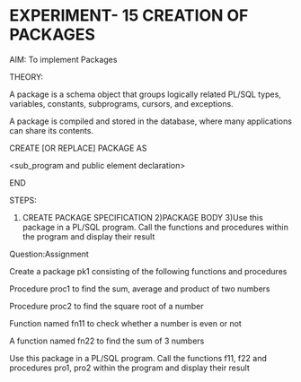 <h1>EXPERIMENT- 15 CREATION OF PACKAGES </h1>
AIM: To implement Packages


THEORY: 

A package is a schema object that groups logically related PL/SQL types, variables, constants, subprograms, cursors, and exceptions. 

A package is compiled and stored in the database, where many applications can share its contents. 

CREATE [OR REPLACE] PACKAGE AS 

<sub_program and public element declaration>

END <package name>

STEPS:
1) CREATE PACKAGE SPECIFICATION
2)PACKAGE BODY
3)Use this package in a PL/SQL program.
Call the functions  and procedures within the program and display their result

Question:Assignment

Create a package pk1 consisting of the following functions and procedures

Procedure proc1 to find the sum, average and product of two numbers

Procedure proc2 to find the square root of a number

Function named fn11 to check whether a number is even or not

A function named fn22 to find the sum of 3 numbers

Use this package in a PL/SQL program. Call the functions f11, f22 and procedures pro1, pro2 within the program and display their result
